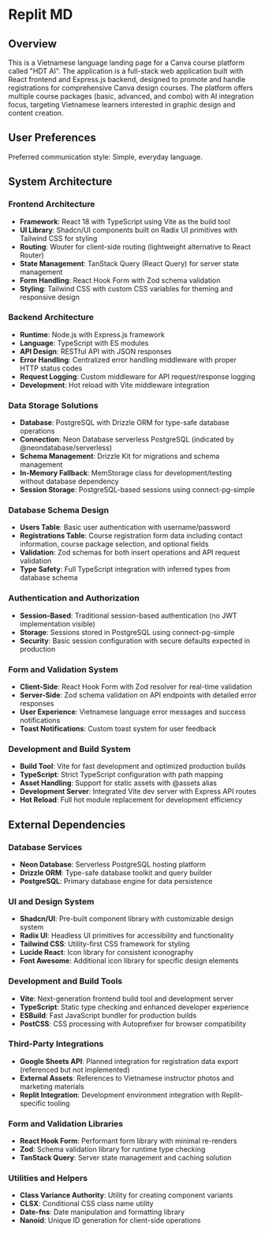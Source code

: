 # Replit MD

## Overview

This is a Vietnamese language landing page for a Canva course platform called "HDT AI". The application is a full-stack web application built with React frontend and Express.js backend, designed to promote and handle registrations for comprehensive Canva design courses. The platform offers multiple course packages (basic, advanced, and combo) with AI integration focus, targeting Vietnamese learners interested in graphic design and content creation.

## User Preferences

Preferred communication style: Simple, everyday language.

## System Architecture

### Frontend Architecture
- **Framework**: React 18 with TypeScript using Vite as the build tool
- **UI Library**: Shadcn/UI components built on Radix UI primitives with Tailwind CSS for styling
- **Routing**: Wouter for client-side routing (lightweight alternative to React Router)
- **State Management**: TanStack Query (React Query) for server state management
- **Form Handling**: React Hook Form with Zod schema validation
- **Styling**: Tailwind CSS with custom CSS variables for theming and responsive design

### Backend Architecture
- **Runtime**: Node.js with Express.js framework
- **Language**: TypeScript with ES modules
- **API Design**: RESTful API with JSON responses
- **Error Handling**: Centralized error handling middleware with proper HTTP status codes
- **Request Logging**: Custom middleware for API request/response logging
- **Development**: Hot reload with Vite middleware integration

### Data Storage Solutions
- **Database**: PostgreSQL with Drizzle ORM for type-safe database operations
- **Connection**: Neon Database serverless PostgreSQL (indicated by @neondatabase/serverless)
- **Schema Management**: Drizzle Kit for migrations and schema management
- **In-Memory Fallback**: MemStorage class for development/testing without database dependency
- **Session Storage**: PostgreSQL-based sessions using connect-pg-simple

### Database Schema Design
- **Users Table**: Basic user authentication with username/password
- **Registrations Table**: Course registration form data including contact information, course package selection, and optional fields
- **Validation**: Zod schemas for both insert operations and API request validation
- **Type Safety**: Full TypeScript integration with inferred types from database schema

### Authentication and Authorization
- **Session-Based**: Traditional session-based authentication (no JWT implementation visible)
- **Storage**: Sessions stored in PostgreSQL using connect-pg-simple
- **Security**: Basic session configuration with secure defaults expected in production

### Form and Validation System
- **Client-Side**: React Hook Form with Zod resolver for real-time validation
- **Server-Side**: Zod schema validation on API endpoints with detailed error responses
- **User Experience**: Vietnamese language error messages and success notifications
- **Toast Notifications**: Custom toast system for user feedback

### Development and Build System
- **Build Tool**: Vite for fast development and optimized production builds
- **TypeScript**: Strict TypeScript configuration with path mapping
- **Asset Handling**: Support for static assets with @assets alias
- **Development Server**: Integrated Vite dev server with Express API routes
- **Hot Reload**: Full hot module replacement for development efficiency

## External Dependencies

### Database Services
- **Neon Database**: Serverless PostgreSQL hosting platform
- **Drizzle ORM**: Type-safe database toolkit and query builder
- **PostgreSQL**: Primary database engine for data persistence

### UI and Design System
- **Shadcn/UI**: Pre-built component library with customizable design system
- **Radix UI**: Headless UI primitives for accessibility and functionality
- **Tailwind CSS**: Utility-first CSS framework for styling
- **Lucide React**: Icon library for consistent iconography
- **Font Awesome**: Additional icon library for specific design elements

### Development and Build Tools
- **Vite**: Next-generation frontend build tool and development server
- **TypeScript**: Static type checking and enhanced developer experience
- **ESBuild**: Fast JavaScript bundler for production builds
- **PostCSS**: CSS processing with Autoprefixer for browser compatibility

### Third-Party Integrations
- **Google Sheets API**: Planned integration for registration data export (referenced but not implemented)
- **External Assets**: References to Vietnamese instructor photos and marketing materials
- **Replit Integration**: Development environment integration with Replit-specific tooling

### Form and Validation Libraries
- **React Hook Form**: Performant form library with minimal re-renders
- **Zod**: Schema validation library for runtime type checking
- **TanStack Query**: Server state management and caching solution

### Utilities and Helpers
- **Class Variance Authority**: Utility for creating component variants
- **CLSX**: Conditional CSS class name utility
- **Date-fns**: Date manipulation and formatting library
- **Nanoid**: Unique ID generation for client-side operations
